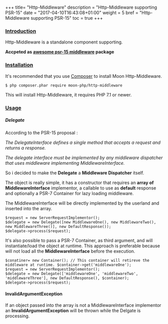 +++
title= "Http-Middleware"
description = "Http-Middleware supporting PSR-15"
date = "2017-04-10T16:43:08+01:00"
weight = 5
bref = "Http-Middleware supporting PSR-15"
toc = true
+++

<h3 class="section-head" id="introduction"><a href="#introduction">Introduction</a></h3>
Http-Middleware is a standalone component supporting.

**Accpeted as [awesome psr-15 middleware](https://github.com/middlewares/awesome-psr15-middlewares#packages) package**

<h3 class="section-head" id="installation"><a href="#installation">Installation</a></h3>

It's recommended that you use [Composer](https://getcomposer.org/) to install Moon Http-Middleware.

```bash
$ php composer.phar require moon-php/http-middleware
```

This will install Http-Middleware, it requires PHP 7.1 or newer.

<h3 class="section-head" id="usage"><a href="#usage">Usage</a></h3>

##### Delegate

According to the PSR-15 proposal : 

_The DelegateInterface defines a single method that accepts a request and returns a response._

_The delegate interface must be implemented by any middleware dispatcher that uses middleware implementing MiddlewareInterface._

So i decided to make the **Delegate** a **Middleware Dispatcher** itself.

The object is really simple, it has a constructor that requires an **array of MiddlewareInterface** implementor, a callable to use as **default** response and optionally a PSR-7 Container for lazy loading middleware.

The MiddlewareInterface will be directly implemented by the userland and inserted into the array.

    $request = new ServerRequestImplementor();
    $delegate = new Delegate([new MiddlewareOne(), new MiddlewareTwo(), new MiddlewareThree()], new DefaultResponse());
    $delegate->process($request);

It's also possible to pass a PSR-7 Container, as third argument, and will instantiate/load the object at runtime.
This approach is preferable because will not load all the **MiddlewareInterface** before the execution.

    $conatiner= new Container(); // This container will retireve the middleware at runtime. $container->get('middlewareOne');
    $request = new ServerRequestImplementor();
    $delegate = new Delegate(['middlewareOne', 'middlewareTwo', 'middlewareThree'], new DefaultResponse(), $container);
    $delegate->process($request);

#### InvalidArgumentException

If an object passed into the array is not a MiddlewareInterface implementor an **InvalidArgumentException** will be thrown while the Delgate is processing.
